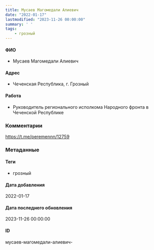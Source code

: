 ```yaml
---
title: Мусаев Магомедали Алиевич
date: "2022-01-17"
lastmodified: "2023-11-26 00:00:00"
summary: ' '
tags: 
    - грозный
---
```

<!--# pp1-->
<!--## Фигурант-->
<!--### Личные данные-->
#### ФИО
- Мусаев Магомедали Алиевич
#### Адрес
- Чеченская Республика, г. Грозный
#### Работа
- Руководитель регионального исполкома Народного фронта в Чеченской Республике
### Комментарии
https://t.me/peremennn/12759
### Метаданные
#### Теги
- грозный
#### Дата добавления
2022-01-17
#### Дата последнего обновления
2023-11-26 00:00:00
#### ID
мусаев-магомедали-алиевич-
<!--## END;-->
